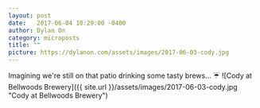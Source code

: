 ```yaml
---
layout: post
date:   2017-06-04 10:29:00 -0400
author: Dylan On
category: microposts
title: ""
picture: https://dylanon.com/assets/images/2017-06-03-cody.jpg
---
```


Imagining we're still on that patio drinking some tasty brews... ☔
![Cody at Bellwoods Brewery]({{ site.url }}/assets/images/2017-06-03-cody.jpg "Cody at Bellwoods Brewery")